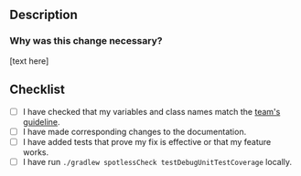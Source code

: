## Description

### Why was this change necessary?

[text here]


## Checklist
- [ ] I have checked that my variables and class names match the [team's guideline](https://fueled.github.io/android-guideline/code/nomenclature/).
- [ ] I have made corresponding changes to the documentation.
- [ ] I have added tests that prove my fix is effective or that my feature works.
- [ ] I have run `./gradlew spotlessCheck testDebugUnitTestCoverage` locally.